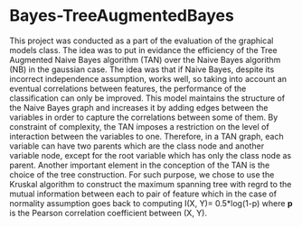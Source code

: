 # Bayes-TreeAugmentedBayes

This project was conducted as a part of the evaluation of the graphical models class. The idea was to put in evidance the efficiency of the Tree Augmented Naive Bayes 
algorithm (TAN) over the Naive Bayes algorithm (NB) in the gaussian case. The idea was that if Naive Bayes, despite its incorrect independence assumption, works well, so taking into account an eventual correlations between features, the performance of the classification can only be improved. This model maintains the structure of the Naive Bayes graph and increases it by adding edges between the variables in order to capture the correlations between some of them. By constraint of complexity, the TAN imposes a restriction on the level of interaction between the variables to one. Therefore, in a TAN graph, each variable can have two parents which are the class node and another variable node, except for the root variable which has only the class node as parent. Another important element in the conception of the TAN is the choice of the tree construction. For such purpose, we chose to use the Kruskal algorithm to construct the maximum spanning tree with regrd to the mutual information between each to pair of feature which in the case of normality assumption goes back to computing I(X, Y)= 0.5*log(1-p<sup></sup>) where <b>p</b> is the Pearson correlation coefficient between (X, Y).
